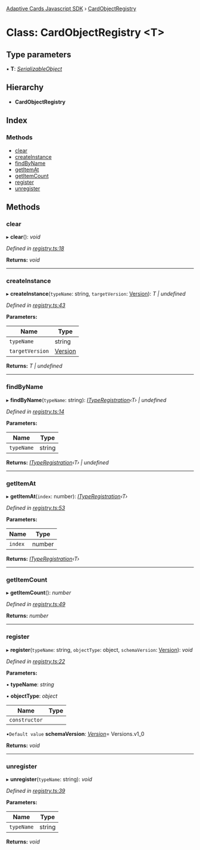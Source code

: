 [Adaptive Cards Javascript SDK](../README.md) › [CardObjectRegistry](cardobjectregistry.md)

# Class: CardObjectRegistry <**T**>

## Type parameters

▪ **T**: *[SerializableObject](serializableobject.md)*

## Hierarchy

* **CardObjectRegistry**

## Index

### Methods

* [clear](cardobjectregistry.md#clear)
* [createInstance](cardobjectregistry.md#createinstance)
* [findByName](cardobjectregistry.md#findbyname)
* [getItemAt](cardobjectregistry.md#getitemat)
* [getItemCount](cardobjectregistry.md#getitemcount)
* [register](cardobjectregistry.md#register)
* [unregister](cardobjectregistry.md#unregister)

## Methods

###  clear

▸ **clear**(): *void*

*Defined in [registry.ts:18](https://github.com/microsoft/AdaptiveCards/blob/8588bd5ad/source/nodejs/adaptivecards/src/registry.ts#L18)*

**Returns:** *void*

___

###  createInstance

▸ **createInstance**(`typeName`: string, `targetVersion`: [Version](version.md)): *T | undefined*

*Defined in [registry.ts:43](https://github.com/microsoft/AdaptiveCards/blob/8588bd5ad/source/nodejs/adaptivecards/src/registry.ts#L43)*

**Parameters:**

Name | Type |
------ | ------ |
`typeName` | string |
`targetVersion` | [Version](version.md) |

**Returns:** *T | undefined*

___

###  findByName

▸ **findByName**(`typeName`: string): *[ITypeRegistration](../interfaces/ityperegistration.md)‹T› | undefined*

*Defined in [registry.ts:14](https://github.com/microsoft/AdaptiveCards/blob/8588bd5ad/source/nodejs/adaptivecards/src/registry.ts#L14)*

**Parameters:**

Name | Type |
------ | ------ |
`typeName` | string |

**Returns:** *[ITypeRegistration](../interfaces/ityperegistration.md)‹T› | undefined*

___

###  getItemAt

▸ **getItemAt**(`index`: number): *[ITypeRegistration](../interfaces/ityperegistration.md)‹T›*

*Defined in [registry.ts:53](https://github.com/microsoft/AdaptiveCards/blob/8588bd5ad/source/nodejs/adaptivecards/src/registry.ts#L53)*

**Parameters:**

Name | Type |
------ | ------ |
`index` | number |

**Returns:** *[ITypeRegistration](../interfaces/ityperegistration.md)‹T›*

___

###  getItemCount

▸ **getItemCount**(): *number*

*Defined in [registry.ts:49](https://github.com/microsoft/AdaptiveCards/blob/8588bd5ad/source/nodejs/adaptivecards/src/registry.ts#L49)*

**Returns:** *number*

___

###  register

▸ **register**(`typeName`: string, `objectType`: object, `schemaVersion`: [Version](version.md)): *void*

*Defined in [registry.ts:22](https://github.com/microsoft/AdaptiveCards/blob/8588bd5ad/source/nodejs/adaptivecards/src/registry.ts#L22)*

**Parameters:**

▪ **typeName**: *string*

▪ **objectType**: *object*

Name | Type |
------ | ------ |
`constructor` |  |

▪`Default value`  **schemaVersion**: *[Version](version.md)*= Versions.v1_0

**Returns:** *void*

___

###  unregister

▸ **unregister**(`typeName`: string): *void*

*Defined in [registry.ts:39](https://github.com/microsoft/AdaptiveCards/blob/8588bd5ad/source/nodejs/adaptivecards/src/registry.ts#L39)*

**Parameters:**

Name | Type |
------ | ------ |
`typeName` | string |

**Returns:** *void*
